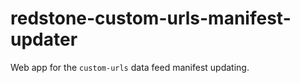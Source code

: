 # redstone-custom-urls-manifest-updater

Web app for the `custom-urls` data feed manifest updating.
